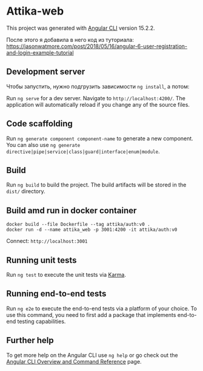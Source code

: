 # Attika-web

This project was generated with [Angular CLI](https://github.com/angular/angular-cli) version 15.2.2.

После этого я добавила в него код из туториала: https://jasonwatmore.com/post/2018/05/16/angular-6-user-registration-and-login-example-tutorial

## Development server

Чтобы запустить, нужно подгрузить зависимости `ng install`, а потом:

Run `ng serve` for a dev server. Navigate to `http://localhost:4200/`. The application will automatically reload if you change any of the source files.

## Code scaffolding

Run `ng generate component component-name` to generate a new component. You can also use `ng generate directive|pipe|service|class|guard|interface|enum|module`.

## Build

Run `ng build` to build the project. The build artifacts will be stored in the `dist/` directory.

## Build amd run in docker container

```
docker build --file Dockerfile --tag attika/auth:v0 .
docker run -d --name attika_web -p 3001:4200 -it attika/auth:v0
```
Connect: `http://localhost:3001`

## Running unit tests

Run `ng test` to execute the unit tests via [Karma](https://karma-runner.github.io).

## Running end-to-end tests

Run `ng e2e` to execute the end-to-end tests via a platform of your choice. To use this command, you need to first add a package that implements end-to-end testing capabilities.

## Further help

To get more help on the Angular CLI use `ng help` or go check out the [Angular CLI Overview and Command Reference](https://angular.io/cli) page.
